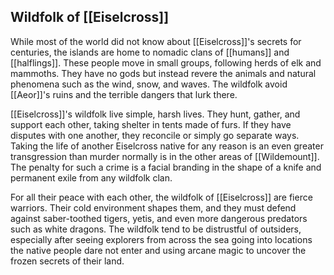 ## Wildfolk of [[Eiselcross]]

While most of the world did not know about [[Eiselcross]]'s secrets for centuries, the islands are home to nomadic clans of [[humans]] and [[halflings]]. These people move in small groups, following herds of elk and mammoths. They have no gods but instead revere the animals and natural phenomena such as the wind, snow, and waves. The wildfolk avoid [[Aeor]]'s ruins and the terrible dangers that lurk there.

[[Eiselcross]]'s wildfolk live simple, harsh lives. They hunt, gather, and support each other, taking shelter in tents made of furs. If they have disputes with one another, they reconcile or simply go separate ways. Taking the life of another Eiselcross native for any reason is an even greater transgression than murder normally is in the other areas of [[Wildemount]]. The penalty for such a crime is a facial branding in the shape of a knife and permanent exile from any wildfolk clan.

For all their peace with each other, the wildfolk of [[Eiselcross]] are fierce warriors. Their cold environment shapes them, and they must defend against saber-toothed tigers, yetis, and even more dangerous predators such as white dragons. The wildfolk tend to be distrustful of outsiders, especially after seeing explorers from across the sea going into locations the native people dare not enter and using arcane magic to uncover the frozen secrets of their land.